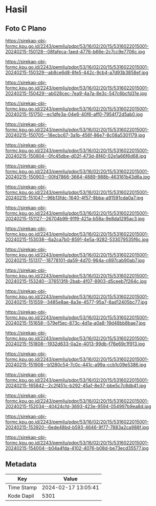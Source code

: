 # Hasil

## Foto C Plano

https://sirekap-obj-formc.kpu.go.id/2243/pemilu/pdpr/53/16/02/20/15/5316022015001-20240215-150128--08fafeca-1aed-4776-b66e-2c7cc9e7706c.jpg

https://sirekap-obj-formc.kpu.go.id/2243/pemilu/pdpr/53/16/02/20/15/5316022015001-20240215-150329--ab8ce6d8-8fe5-442c-9cb4-a7d93b3858ef.jpg

https://sirekap-obj-formc.kpu.go.id/2243/pemilu/pdpr/53/16/02/20/15/5316022015001-20240215-150429--ab028cec-7ea9-4a7a-8e3c-547c6bcfd31e.jpg

https://sirekap-obj-formc.kpu.go.id/2243/pemilu/pdpr/53/16/02/20/15/5316022015001-20240215-151750--ec1dfe3a-04e6-40f6-aff0-7954f72d5ab0.jpg

https://sirekap-obj-formc.kpu.go.id/2243/pemilu/pdpr/53/16/02/20/15/5316022015001-20240215-150705--18ecbc67-3a1b-456f-86e7-8c08a5301179.jpg

https://sirekap-obj-formc.kpu.go.id/2243/pemilu/pdpr/53/16/02/20/15/5316022015001-20240215-150804--0fc45dbe-d02f-473d-8f40-02e1a66f6d68.jpg

https://sirekap-obj-formc.kpu.go.id/2243/pemilu/pdpr/53/16/02/20/15/5316022015001-20240215-150903--00fd7866-3664-4889-988b-463161b43d6a.jpg

https://sirekap-obj-formc.kpu.go.id/2243/pemilu/pdpr/53/16/02/20/15/5316022015001-20240215-151047--96b13fdc-1640-4f57-8bba-a91591cda0a7.jpg

https://sirekap-obj-formc.kpu.go.id/2243/pemilu/pdpr/53/16/02/20/15/5316022015001-20240215-151127--26704b99-91f9-421a-b58a-9e8da1295ac3.jpg

https://sirekap-obj-formc.kpu.go.id/2243/pemilu/pdpr/53/16/02/20/15/5316022015001-20240215-153038--6a2ca7b0-8591-4e5a-9282-533079535f6c.jpg

https://sirekap-obj-formc.kpu.go.id/2243/pemilu/pdpr/53/16/02/20/15/5316022015001-20240215-151317--18778101-da59-4d70-964a-c697cab90ab7.jpg

https://sirekap-obj-formc.kpu.go.id/2243/pemilu/pdpr/53/16/02/20/15/5316022015001-20240215-153240--376513f8-2bab-4f07-8903-d5ceeb7f264c.jpg

https://sirekap-obj-formc.kpu.go.id/2243/pemilu/pdpr/53/16/02/20/15/5316022015001-20240215-151559--3485e8ae-8a3e-4577-95a7-8ad12405bc77.jpg

https://sirekap-obj-formc.kpu.go.id/2243/pemilu/pdpr/53/16/02/20/15/5316022015001-20240215-151658--579ef5ec-873c-4d1a-a0a8-19d48bb8bae7.jpg

https://sirekap-obj-formc.kpu.go.id/2243/pemilu/pdpr/53/16/02/20/15/5316022015001-20240215-151808--1932d633-0a2e-4013-99db-f76e69c1f913.jpg

https://sirekap-obj-formc.kpu.go.id/2243/pemilu/pdpr/53/16/02/20/15/5316022015001-20240215-151908--b1280c54-7c0c-441c-a99a-ccb1c09e5386.jpg

https://sirekap-obj-formc.kpu.go.id/2243/pemilu/pdpr/53/16/02/20/15/5316022015001-20240215-165842--2c2f451c-b292-45a1-8e37-bbe5c7c8db41.jpg

https://sirekap-obj-formc.kpu.go.id/2243/pemilu/pdpr/53/16/02/20/15/5316022015001-20240215-152034--40424cfd-3693-423e-9594-054997b9ea8d.jpg

https://sirekap-obj-formc.kpu.go.id/2243/pemilu/pdpr/53/16/02/20/15/5316022015001-20240215-153920--6ede48bd-b593-4646-9f77-7883a2ca988f.jpg

https://sirekap-obj-formc.kpu.go.id/2243/pemilu/pdpr/53/16/02/20/15/5316022015001-20240215-154004--b04a4fda-4102-4076-b08d-be73ecd35577.jpg


## Metadata

| Key        | Value               |
| ---------- | ------------------- |
| Time Stamp | 2024-02-17 13:05:41 |
| Kode Dapil | 5301                |



